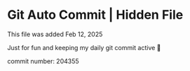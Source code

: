# Git Auto Commit | Hidden File

This file was added Feb 12, 2025

Just for fun and keeping my daily git commit active 🤪

commit number: 204355
